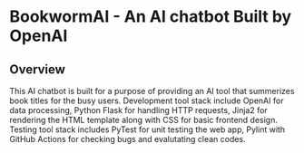 # BookwormAI - An AI chatbot Built by OpenAI
## Overview
This AI chatbot is built for a purpose of providing an AI tool that summerizes book titles for the busy users. Development tool stack include OpenAI for data processing, Python Flask for handling HTTP requests, Jinja2 for rendering the HTML template along with CSS for basic frontend design. Testing tool stack includes PyTest for unit testing the web app, Pylint with GitHub Actions for checking bugs and evalutating clean codes.
